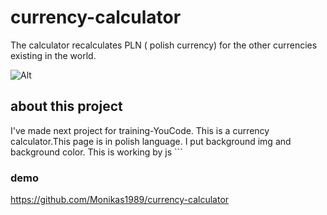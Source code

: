 # currency-calculator
The calculator recalculates PLN ( polish currency) for the other currencies existing in the world.

![Alt](https://i.ibb.co/bBcZz3c/menwithmoney.gif)

## about this project
I've made next project for training-YouCode. This is a currency calculator.This page is in polish language. I put background img and background color.
This is working by js ```

### demo
https://github.com/Monikas1989/currency-calculator